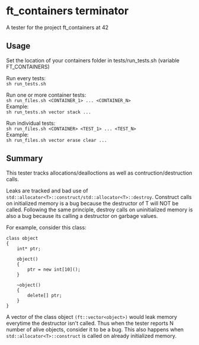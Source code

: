 # ft_containers terminator

A tester for the project ft_containers at 42

## Usage

Set the location of your containers folder in tests/run_tests.sh (variable FT_CONTAINERS)

Run every tests: <br/>
```sh run_tests.sh```

Run one or more container tests: <br/>
```sh run_files.sh <CONTAINER_1> ... <CONTAINER_N>```
<br/>Example: <br/>
```sh run_tests.sh vector stack ...```

Run individual tests: <br/>
```sh run_files.sh <CONTAINER> <TEST_1> ... <TEST_N>```
<br/>Example: <br/>
```sh run_files.sh vector erase clear ...```

## Summary

This tester tracks allocations/dealloctions as well as contruction/destruction calls.

Leaks are tracked and bad use of ```std::allocator<T>::construct/std::allocator<T>::destroy```. Construct calls on initialized memory is a bug because the destructor of T will NOT be called. Following the same principle, destroy calls on uninitialized memory is also a bug because its calling a destructor on garbage values.

For example, consider this class: <br/>
```
class object
{
    int* ptr;

    object()
    {
        ptr = new int[10]();
    }

    ~object()
    {
        delete[] ptr;
    }
}
```

A vector of the class object ```(ft::vector<object>)``` would leak memory everytime the destructor isn't called.
Thus when the tester reports N number of alive objects, consider it to be a bug. This also happens when 
```std::allocator<T>::construct``` is called on already initialized memory.
